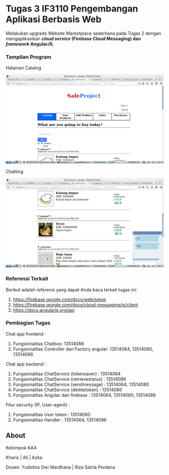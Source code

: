 # Tugas 3 IF3110 Pengembangan Aplikasi Berbasis Web

Melakukan upgrade Website Marketplace sederhana pada Tugas 2 dengan mengaplikasikan ***cloud service* (Firebase Cloud Messaging) dan *framework* AngularJS**.

### Tampilan Program
Halaman Catalog

![](img/1.png)

Chatting

![](img/2.png)

### Referensi Terkait
Berikut adalah referensi yang dapat Anda baca terkait tugas ini:
1. https://firebase.google.com/docs/web/setup
2. https://firebase.google.com/docs/cloud-messaging/js/client
3. https://docs.angularjs.org/api

### Pembagian Tugas

Chat app frontend :
1. Fungsionalitas Chatbox: 13514086  
2. Fungsionalitas Controller dan Factory angular: 13514064, 13514080, 13514086  

Chat app backend :  
1. Fungsionalitas ChatService (tokensaver) : 13514064 
1. Fungsionalitas ChatService (retrievestatus) : 13514086  
1. Fungsionalitas ChatService (sendmessage) : 13514064, 13514080  
1. Fungsionalitas ChatService (deletetoken) : 13514080  
2. Fungsionalitas Angular dan firebase : 13514064, 13514080, 13514086  
    
Fitur security (IP, User-agent) :
1. Fungsionalitas User token : 13514080
2. Fungsionalitas Handler : 13514064, 13514086

## About

Kelompok KAA



Kharis | Ali | Azka

Dosen: Yudistira Dwi Wardhana | Riza Satria Perdana
